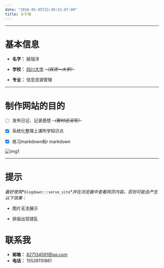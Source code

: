 ```yaml
---
date: "2016-05-05T21:48:51-07:00"
title: 关于我
---
```

------
# **基本信息**

* **名字：** 姚瑞洋

* **学校：** [四川大学](http://www.scu.edu.cn/)
*~~（双流一大学）~~*

* **专业：** 信息资源管理

------
# **制作网站的目的**
- [ ] 发布日记、记录感想
*~~（暂时还没写）~~*
- [x] 系统化整理上课所学知识点
- [x] 练习markdown和r markdown


![img1](study.jpg)

------

# **提示**
*最好使用**`blogdown:::serve_site`**并在浏览器中查看网页内容。否则可能会产生以下效果：*

* 图片无法展示

* 排版出现错乱


# **联系我**
* **邮箱：** 827134591@qq.com
* **电话：** 15528110861
